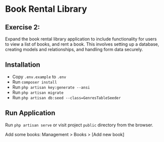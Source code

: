 #  Book Rental Library

## Exercise 2: 

Expand the book rental library application to include functionality for users to view a list of books, and rent a book. This involves setting up a database, creating models and relationships, and handling form data securely.

## Installation

- Copy `.env.example` to `.env`
- Run `composer install`
- Run `php artisan key:generate --ansi`
- Run `php artisan migrate`
- Run `php artisan db:seed --class=GenresTableSeeder`
  
## Run Application

Run `php artisan serve` or visit project `public` directory from the browser.

Add some books: Management > Books > [Add new book]